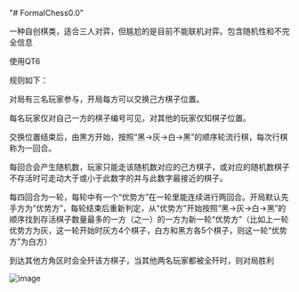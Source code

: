 "# FormalChess0.0" 

一种自创棋类，适合三人对弈，但尴尬的是目前不能联机对弈。包含随机性和不完全信息

使用QT6

规则如下：

对局有三名玩家参与，开局每方可以交换己方棋子位置。

每名玩家仅对自己一方的棋子编号可见，对其他的玩家仅知棋子位置。

交换位置结束后，由黑方开始，按照“黑->灰->白->黑”的顺序轮流行棋，每次行棋称为一回合。

每回合会产生随机数，玩家只能走该随机数对应的己方棋子，或对应的随机数棋子不存活时可走动大于或小于此数字的并与此数字最接近的棋子。

每四回合为一轮，每轮中有一个“优势方”在一轮里能连续进行两回合。开局默认先手方为“优势方”，每轮结束后重新判定，从“优势方”开始按照“黑->灰->白->黑”的顺序找到存活棋子数量最多的一方（之一）的一方为新一轮“优势方”（比如上一轮优势方为灰，这一轮开始时灰方4个棋子，白方和黑方各5个棋子，则这一轮“优势方”为白方）

到达其他方角区时会全歼该方棋子，当其他两名玩家都被全歼时，则对局胜利

![image](https://user-images.githubusercontent.com/54706854/229294370-e0a12d41-48b4-4764-9c50-d99454c3eb62.png)
